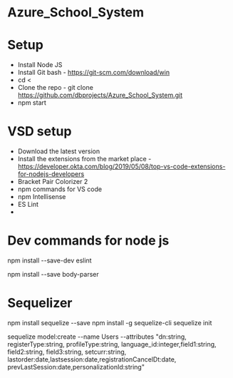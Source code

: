 # Azure_School_System


# Setup

- Install Node JS
- Install Git bash - https://git-scm.com/download/win
- cd <<project folder>
- Clone the repo - git clone https://github.com/dbprojects/Azure_School_System.git
- npm start

# VSD setup

- Download the latest version
- Install the extensions from the market place - https://developer.okta.com/blog/2019/05/08/top-vs-code-extensions-for-nodejs-developers
- Bracket Pair Colorizer 2
- npm commands for VS code
- npm Intellisense
- ES Lint
- 
# Dev commands for node js


npm install --save-dev eslint

npm install --save body-parser


# Sequelizer
npm install sequelize --save
npm install -g sequelize-cli
sequelize init


sequelize model:create --name Users --attributes "dn:string, registerType:string, profileType:string, language_id:integer,field1:string, field2:string, field3:string, setcurr:string, lastorder:date,lastsession:date,registrationCancelDt:date, prevLastSession:date,personalizationId:string"

